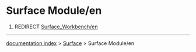 # Surface Module/en
1.  REDIRECT [Surface\_Workbench/en](Surface_Workbench/en.md)

---
[documentation index](../README.md) > [Surface](Surface_Workbench.md) > Surface Module/en
